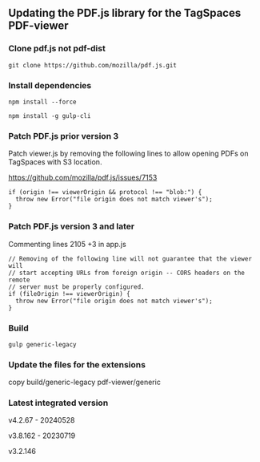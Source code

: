## Updating the PDF.js library for the TagSpaces PDF-viewer

### Clone pdf.js not pdf-dist

    git clone https://github.com/mozilla/pdf.js.git

### Install dependencies

    npm install --force

    npm install -g gulp-cli

### Patch PDF.js prior version 3

Patch viewer.js by removing the following lines to allow opening PDFs on TagSpaces with S3 location.

https://github.com/mozilla/pdf.js/issues/7153

    if (origin !== viewerOrigin && protocol !== "blob:") {
      throw new Error("file origin does not match viewer's");
    }

### Patch PDF.js version 3 and later

Commenting lines 2105 +3 in app.js

    // Removing of the following line will not guarantee that the viewer will
    // start accepting URLs from foreign origin -- CORS headers on the remote
    // server must be properly configured.
    if (fileOrigin !== viewerOrigin) {
      throw new Error("file origin does not match viewer's");
    }

### Build

    gulp generic-legacy

### Update the files for the extensions

copy build/generic-legacy pdf-viewer/generic

### Latest integrated version

v4.2.67 - 20240528

v3.8.162 - 20230719

v3.2.146

